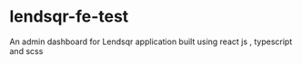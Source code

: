 # lendsqr-fe-test
An admin dashboard for Lendsqr application built using react js , typescript and scss
